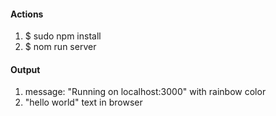 <h4>Actions</h4>
<ol>
	<li>$ sudo npm install</li>
	<li>$ nom run server</li>
</ol>

<h4>Output</h4>
<ol>
	<li>message: "Running on localhost:3000" with rainbow color</li>
	<li>"hello world" text in browser</li>
</ol>
